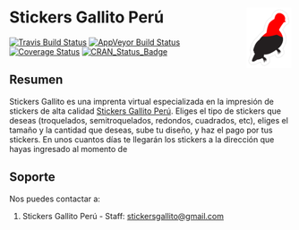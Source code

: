 
# Stickers Gallito Perú <img src="/static/img/stickers_gallito_logo.png" align="right" width="80" />

[![Travis Build
Status](https://travis-ci.org/tidyverse/ggplot2.svg?branch=master)](https://travis-ci.org/tidyverse/ggplot2)
[![AppVeyor Build
Status](https://ci.appveyor.com/api/projects/status/github/tidyverse/ggplot2?branch=master&svg=true)](https://ci.appveyor.com/project/tidyverse/ggplot2)
[![Coverage
Status](https://img.shields.io/codecov/c/github/tidyverse/ggplot2/master.svg)](https://codecov.io/github/tidyverse/ggplot2?branch=master)
[![CRAN\_Status\_Badge](http://www.r-pkg.org/badges/version/ggplot2)](https://cran.r-project.org/package=ggplot2)

## Resumen

Stickers Gallito es una imprenta virtual especializada en la impresión de stickers de alta calidad [Stickers Gallito Perú](http://stickersgallito.pe). Eliges el tipo de stickers que deseas (troquelados, semitroquelados, redondos, cuadrados, etc), eliges el tamaño y la cantidad que deseas, sube tu diseño, y haz el pago por tus stickers. En unos cuantos días te llegarán los stickers a la dirección que hayas ingresado al momento de 


## Soporte

Nos puedes contactar a:

1.  Stickers Gallito Perú - Staff: stickersgallito@gmail.com
